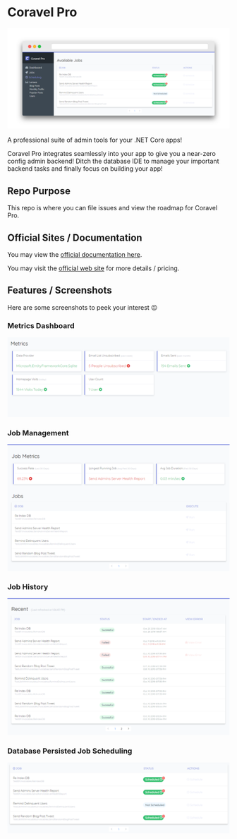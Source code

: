 # Coravel Pro

![schedule](./img/schedule-browser.png)

A professional suite of admin tools for your .NET Core apps!

Coravel Pro integrates seamlessly into your app to give you a near-zero config admin backend! Ditch the database IDE to manage your important backend tasks and finally focus on building your app!

## Repo Purpose

This repo is where you can file issues and view the roadmap for Coravel Pro.

## Official Sites / Documentation

You may view the [official documentation here](https://www.docs.pro.coravel.net/Installation/).

You may visit the [official web site](https://www.pro.coravel.net) for more details / pricing.

## Features / Screenshots

Here are some screenshots to peek your interest 😉

### Metrics Dashboard

![dashboard](./img/dashboard.png)

### Job Management

![jobs](./img/jobs.png)

### Job History

![recent jobs](./img/recent-jobs.png)

### Database Persisted Job Scheduling

![jobs](./img/schedule.png)



